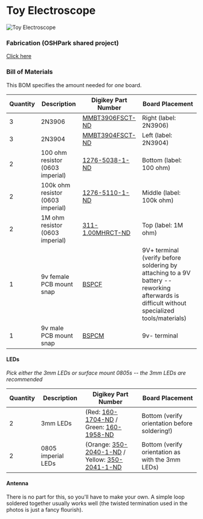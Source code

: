 # Toy Electroscope

![Toy Electroscope](http://open.konspyre.org/assets/images/electroscope/top-old-ver-kapton.png)

### Fabrication (OSHPark shared project)

[Click here](https://www.oshpark.com/shared_projects/KFA2jmSs)

### Bill of Materials

This BOM specifies the amount needed for _one_ board.

| Quantity | Description | Digikey Part Number | Board Placement |
| -------- | ----------- | ----------- | --------------- |
| 3        | 2N3906      | [MMBT3906FSCT-ND](http://www.digikey.com/product-search/en?vendor=0&keywords=MMBT3906FSCT-ND) | Right (label: 2N3906) |
| 3 	   | 2N3904	 | [MMBT3904FSCT-ND](http://www.digikey.com/product-search/en?vendor=0&keywords=MMBT3904FSCT-ND) | Left (label: 2N3904) |
| 2        | 100 ohm resistor (0603 imperial) | [1276-5038-1-ND](http://www.digikey.com/product-search/en?vendor=0&keywords=1276-5038-1-ND) | Bottom (label: 100 ohm) |
| 2        | 100k ohm resistor (0603 imperial) | [1276-5110-1-ND](http://www.digikey.com/product-search/en?vendor=0&keywords=1276-5110-1-ND) | Middle (label: 100k ohm) |
| 2	   | 1M ohm resistor (0603 imperial) | [311-1.00MHRCT-ND](http://www.digikey.com/product-search/en?vendor=0&keywords=311-1.00MHRCT-ND) | Top (label: 1M ohm) |
| 1        | 9v female PCB mount snap | [BSPCF](http://www.digikey.com/product-search/en?vendor=0&keywords=BSPCF) | 9V+ terminal (verify before soldering by attaching to a 9V battery -- reworking afterwards is difficult without specialized tools/materials) |
| 1        | 9v male PCB mount snap | [BSPCM](http://www.digikey.com/product-search/en?vendor=0&keywords=BSPCM) |  9v- terminal |

#### LEDs

_Pick either the 3mm LEDs or surface mount 0805s -- the 3mm LEDs are recommended_

| Quantity | Description | Digikey Part Number | Board Placement |
| -------- | ----------- | ----------- | --------------- |
| 2        | 3mm LEDs | (Red: [160-1704-ND](http://www.digikey.com/product-search/en?vendor=0&keywords=160-1704-ND) / Green: [160-1958-ND](http://www.digikey.com/product-search/en?vendor=0&keywords=160-1958-ND) | Bottom (verify orientation before soldering!) |
| 2        | 0805 imperial LEDs | (Orange: [350-2040-1-ND](http://www.digikey.com/product-search/en?vendor=0&keywords=350-2040-1-ND) / Yellow: [350-2041-1-ND](http://www.digikey.com/product-search/en?vendor=0&keywords=350-2041-1-ND) | Bottom (verify orientation as with the 3mm LEDs) |


#### Antenna

There is no part for this, so you'll have to make your own. A simple loop soldered together usually
works well (the twisted termination used in the photos is just a fancy flourish).
